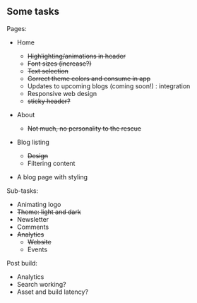 ## Some tasks

Pages:
- Home
    - ~~Highlighting/animations in header~~
    - ~~Font sizes (increase?)~~
    - ~~Text selection~~
    - ~~Correct theme colors and consume in app~~
    - Updates to upcoming blogs (coming soon!) : integration
    - Responsive web design
    - ~~sticky header?~~

- About
    - ~~Not much, no personality to the rescue~~
- Blog listing
    - ~~Design~~
    - Filtering content

- A blog page with styling

Sub-tasks:
- Animating logo
- ~~Theme: light and dark~~
- Newsletter
- Comments
- ~~Analytics~~ 
    - ~~Website~~
    - Events

Post build:
- Analytics
- Search working?
- Asset and build latency? 